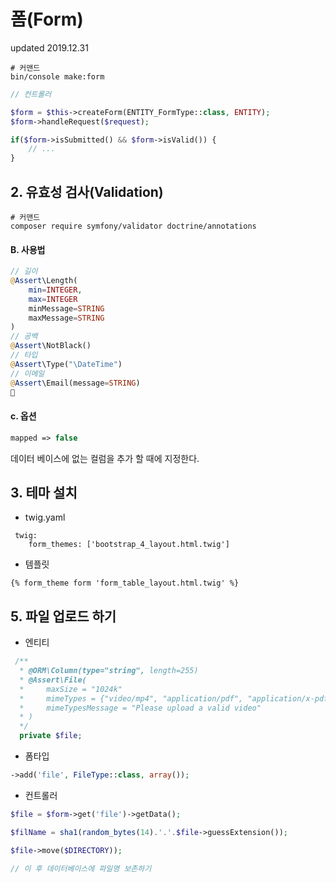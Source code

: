 # 폼(Form)
updated 2019.12.31
```
# 커맨드
bin/console make:form
```
```php
// 컨트롤러

$form = $this->createForm(ENTITY_FormType::class, ENTITY);
$form->handleRequest($request);

if($form->isSubmitted() && $form->isValid()) {
    // ...
}
```
## 2. 유효성 검사(Validation)
```
# 커맨드
composer require symfony/validator doctrine/annotations
```
#### B. 사용법
```php
// 길이
@Assert\Length(
    min=INTEGER, 
    max=INTEGER 
    minMessage=STRING
    maxMessage=STRING
)
// 공백
@Assert\NotBlack()
// 타입
@Assert\Type("\DateTime")
// 이메일
@Assert\Email(message=STRING)
￿
```
#### c. 옵션
```php
mapped => false
```
데이터 베이스에 없는 컬럼을 추가 할 때에 지정한다.

## 3. 테마 설치
- twig.yaml
```
 twig:
    form_themes: ['bootstrap_4_layout.html.twig']
```
- 템플릿
```
{% form_theme form 'form_table_layout.html.twig' %}
```
## 5. 파일 업로드 하기
- 엔티티
```php
 /**
  * @ORM\Column(type="string", length=255)
  * @Assert\File(
  *     maxSize = "1024k"
  *     mimeTypes = {"video/mp4", "application/pdf", "application/x-pdf"},
  *     mimeTypesMessage = "Please upload a valid video"
  * )
  */
  private $file;
```
- 폼타입
```php
->add('file', FileType::class, array());
```
- 컨트롤러
```php
$file = $form->get('file')->getData();

$filName = sha1(random_bytes(14).'.'.$file->guessExtension());

$file->move($DIRECTORY));

// 이 후 데이터베이스에 파일명 보존하기
```

